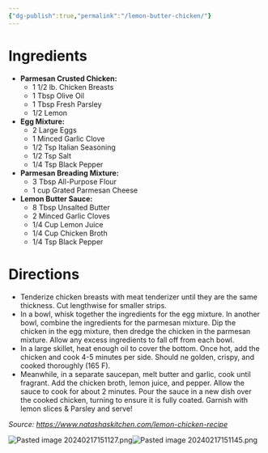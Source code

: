 ```yaml
---
{"dg-publish":true,"permalink":"/lemon-butter-chicken/"}
---
```


# Ingredients
- **Parmesan Crusted Chicken:**
	- 1 1/2 lb. Chicken Breasts
	- 1 Tbsp Olive Oil
	- 1 Tbsp Fresh Parsley
	- 1/2 Lemon
- **Egg Mixture:**
	- 2 Large Eggs
	- 1 Minced Garlic Clove
	- 1/2 Tsp Italian Seasoning
	- 1/2 Tsp Salt
	- 1/4 Tsp Black Pepper
- **Parmesan Breading Mixture:**
	- 3 Tbsp All-Purpose Flour
	- 1 cup Grated Parmesan Cheese
- **Lemon Butter Sauce:**
	- 8 Tbsp Unsalted Butter
	- 2 Minced Garlic Cloves
	- 1/4 Cup Lemon Juice
	- 1/4 Cup Chicken Broth
	- 1/4 Tsp Black Pepper

# Directions
- Tenderize chicken breasts with meat tenderizer until they are the same thickness. Cut lengthwise for smaller strips.
- In a bowl, whisk together the ingredients for the egg mixture. In another bowl, combine the ingredients for the parmesan mixture. Dip the chicken in the egg mixture, then dredge the chicken in the parmesan mixture. Allow any excess ingredients to fall off from each bowl. 
- In a large skillet, heat enough oil to cover the bottom. Once hot, add the chicken and cook 4-5 minutes per side. Should ne golden, crispy, and cooked thoroughly (165 F). 
- Meanwhile, in a separate saucepan, melt butter and garlic, cook until fragrant. Add the chicken broth, lemon juice, and pepper. Allow the sauce to cook for about 2 minutes. Pour the sauce in a new dish over the cooked chicken, turning to ensure it is fully coated. Garnish with lemon slices & Parsley and serve!

*Source: https://www.natashaskitchen.com/lemon-chicken-recipe*


![Pasted image 20240217151127.png](/img/user/Pasted%20image%2020240217151127.png)![Pasted image 20240217151145.png](/img/user/Pasted%20image%2020240217151145.png)